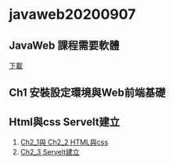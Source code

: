 # javaweb20200907
## JavaWeb 課程需要軟體
[下載](https://drive.google.com/file/d/1hljBks3O8Ra94xdidB8F1PYEooWcplan/view)

## Ch1 安裝設定環境與Web前端基礎
## Html與css Servelt建立
1. [Ch2_1與 Ch2_2 HTML與css](https://github.com/xvpowerg/javaweb20200907/tree/master/Ch2/html/Ch2)
2. [Ch2_3 Servelt建立](https://github.com/xvpowerg/javaweb20200907/tree/master/Ch2/Ch2_3)
